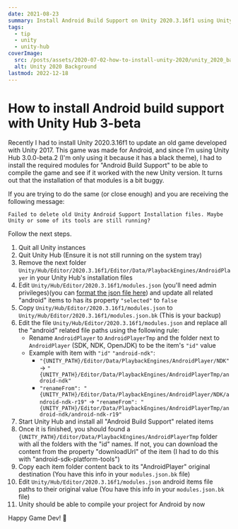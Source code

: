```yaml
---
date: 2021-08-23
summary: Install Android Build Support on Unity 2020.3.16f1 using Unity Hub 3.0.0-beta.2
tags:
  - tip
  - unity
  - unity-hub
coverImage:
  src: /posts/assets/2020-07-02-how-to-install-unity-2020/unity_2020_background.jpg
  alt: Unity 2020 Background
lastmod: 2022-12-18
---
```


# How to install Android build support with Unity Hub 3-beta

Recently I had to install Unity 2020.3.16f1 to update an old game developed with Unity 2017. This game was made for Android, and since I'm using Unity Hub 3.0.0-beta.2 (I'm only using it because it has a black theme), I had to install the required modules for "Android Build Support" to be able to compile the game and see if it worked with the new Unity version. It turns out that the installation of that modules is a bit buggy.

If you are trying to do the same (or close enough) and you are receiving the following message:

```
Failed to delete old Unity Android Support Installation files. Maybe Unity or some of its tools are still running?
```

Follow the next steps.

1. Quit all Unity instances
1. Quit Unity Hub (Ensure it is not still running on the system tray)
1. Remove the next folder `Unity/Hub/Editor/2020.3.16f1/Editor/Data/PlaybackEngines/AndroidPlayer` in your Unity Hub's installation files
1. Edit `Unity/Hub/Editor/2020.3.16f1/modules.json` (you'll need admin privileges)(you can [format the json file here](https://jsonformatter.curiousconcept.com/)) and update all related "android" items to has its property `"selected"` to `false`
1. Copy `Unity/Hub/Editor/2020.3.16f1/modules.json` to `Unity/Hub/Editor/2020.3.16f1/modules.json.bk` (This is your backup)
1. Edit the file `Unity/Hub/Editor/2020.3.16f1/modules.json` and replace all the "android" related file paths using the following rule:
   - Rename `AndroidPlayer` to `AndroidPlayerTmp` and the folder next to `AndroidPlayer` (SDK, NDK, OpenJDK) to be the item's `"id"` value
   - Example with item with `"id"` `"android-ndk"`:
     - `"{UNITY_PATH}/Editor/Data/PlaybackEngines/AndroidPlayer/NDK"` -> `"{UNITY_PATH}/Editor/Data/PlaybackEngines/AndroidPlayerTmp/android-ndk"`
     - `"renameFrom": "{UNITY_PATH}/Editor/Data/PlaybackEngines/AndroidPlayer/NDK/android-ndk-r19"` -> `"renameFrom": "{UNITY_PATH}/Editor/Data/PlaybackEngines/AndroidPlayerTmp/android-ndk/android-ndk-r19"`
1. Start Unity Hub and install all "Android Build Support" related items
1. Once it is finished, you should found a `{UNITY_PATH}/Editor/Data/PlaybackEngines/AndroidPlayerTmp` folder with all the folders with the "id" names. If not, you can download the content from the property "downloadUrl" of the item (I had to do this with "android-sdk-platform-tools")
1. Copy each item folder content back to its "AndroidPlayer" original destination (You have this info in your `modules.json.bk` file)
1. Edit `Unity/Hub/Editor/2020.3.16f1/modules.json` android items file paths to their original value (You have this info in your `modules.json.bk` file)
1. Unity should be able to compile your project for Android by now

Happy Game Dev! :space_invader:
